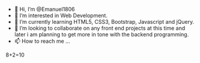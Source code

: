 - 👋 Hi, I’m @Emanuel1806
- 👀 I’m interested in Web Development.
- 🌱 I’m currently learning HTML5, CSS3, Bootstrap, Javascript and jQuery.
- 💞️ I’m looking to collaborate on any front end projects at this time and later i am planning to get more in tone with the backend programming.
- 📫 How to reach me ...

<!---
Emanuel1806/Emanuel1806 is a ✨ special ✨ repository because its `README.md` (this file) appears on your GitHub profile.
You can click the Preview link to take a look at your changes.
--->

8+2=10
